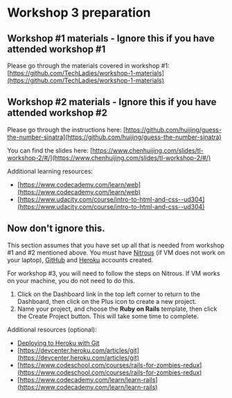 # Workshop 3 preparation 

## Workshop #1 materials - Ignore this if you have attended workshop #1
Please go through the materials covered in workshop #1: [https://github.com/TechLadies/workshop-1-materials](https://github.com/TechLadies/workshop-1-materials)

## Workshop #2 materials - Ignore this if you have attended workshop #2
Please go through the instructions here: [https://github.com/huijing/guess-the-number-sinatra](https://github.com/huijing/guess-the-number-sinatra)

You can find the slides here: [https://www.chenhuijing.com/slides/tl-workshop-2/#/](https://www.chenhuijing.com/slides/tl-workshop-2/#/)

Additional learning resources:
* [https://www.codecademy.com/learn/web](https://www.codecademy.com/learn/web)
* [https://www.udacity.com/course/intro-to-html-and-css--ud304](https://www.udacity.com/course/intro-to-html-and-css--ud304)

## Now don't ignore this. 
This section assumes that you have set up all that is needed from workshop #1 and #2 mentioned above. You must have [Nitrous](https://www.nitrous.io/) (if VM does not work on your laptop), [GitHub](https://github.com) and [Heroku](https://www.heroku.com) accounts created.

For workshop #3, you will need to follow the steps on Nitrous. If VM works on your machine, you do not need to do this. 

1. Click on the Dashboard link in the top left corner to return to the Dashboard, then click on the Plus icon to create a new project.
2. Name your project, and choose the **Ruby on Rails** template, then click the Create Project button. This will take some time to complete.

Additional resources (optional):
* [Deploying to Heroku with Git](https://www.youtube.com/watch?v=5kVtmnZNC8w)
* [https://devcenter.heroku.com/articles/git](https://devcenter.heroku.com/articles/git)
* [https://www.codeschool.com/courses/rails-for-zombies-redux](https://www.codeschool.com/courses/rails-for-zombies-redux)
* [https://www.codecademy.com/learn/learn-rails](https://www.codecademy.com/learn/learn-rails)


